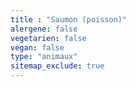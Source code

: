```yaml
---
title : "Saumon (poisson)"
alergene: false
vegetarien: false
vegan: false
type: "animaux"
sitemap_exclude: true
--- 
```

